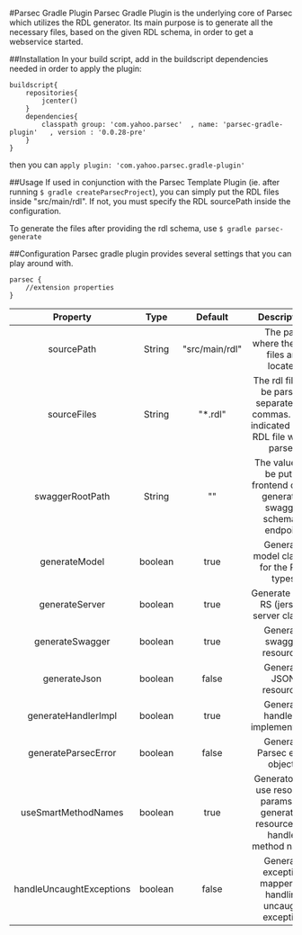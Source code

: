 #Parsec Gradle Plugin
Parsec Gradle Plugin is the underlying core of Parsec which utilizes the RDL generator. Its main purpose is to generate all the
necessary files, based on the given RDL schema, in order to get a webservice started.

##Installation
In your build script, add in the buildscript dependencies needed in order
to apply the plugin:

```
buildscript{
    repositories{
        jcenter()
    }
    dependencies{
        classpath group: 'com.yahoo.parsec'  , name: 'parsec-gradle-plugin'   , version : '0.0.28-pre'
    }
}
```

then you can `apply plugin: 'com.yahoo.parsec.gradle-plugin'`

##Usage
If used in conjunction with the Parsec Template Plugin (ie. after running `$ gradle createParsecProject`), you can simply
put the RDL files inside "src/main/rdl". If not, you must specify the RDL sourcePath inside the configuration.

To generate the files after providing the rdl schema, use `$ gradle parsec-generate`

##Configuration
Parsec gradle plugin provides several settings that you can play around with.

```
parsec {
    //extension properties
}
```

| Property               | Type   | Default      | Description |
|:----------------------:|:------:|:------------:|:-----------:|
|sourcePath              |String  |"src/main/rdl"|The path where the RDL files are located |
|sourceFiles             |String  |"*.rdl"       |The rdl files to be parsed, separated by commas. If not indicated every RDL file will be parsed|
|swaggerRootPath         |String  |""            |The value will be put in frontend of the generated swagger schema's endpoint|
|generateModel           |boolean |true          |Generate model classes for the RDL types|
|generateServer          |boolean |true          |Generate JAX-RS (jersey) server classes|
|generateSwagger         |boolean |true          |Generate swagger resources|
|generateJson            |boolean |false         |Generate JSON resources|
|generateHandlerImpl     |boolean |true          |Generate handler's implementation|
|generateParsecError     |boolean |false         |Generate Parsec error objects|
|useSmartMethodNames     |boolean |true          |Generator will use resource params for generating resource and handler method names|
|handleUncaughtExceptions|boolean |false         |Generate exception mapper for handling uncaught exception|